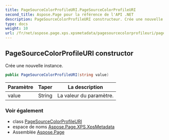 ```yaml
---
title: PageSourceColorProfileURI.PageSourceColorProfileURI
second_title: Aspose.Page pour la référence de l'API .NET
description: PageSourceColorProfileURI constructeur. Crée une nouvelle instance.
type: docs
weight: 10
url: /fr/net/aspose.page.xps.xpsmetadata/pagesourcecolorprofileuri/pagesourcecolorprofileuri/
---
```

## PageSourceColorProfileURI constructor

Crée une nouvelle instance.

```csharp
public PageSourceColorProfileURI(string value)
```

| Paramètre | Taper | La description |
| --- | --- | --- |
| value | String | La valeur du paramètre. |

### Voir également

* class [PageSourceColorProfileURI](../)
* espace de noms [Aspose.Page.XPS.XpsMetadata](../../pagesourcecolorprofileuri/)
* Assemblée [Aspose.Page](../../../)


